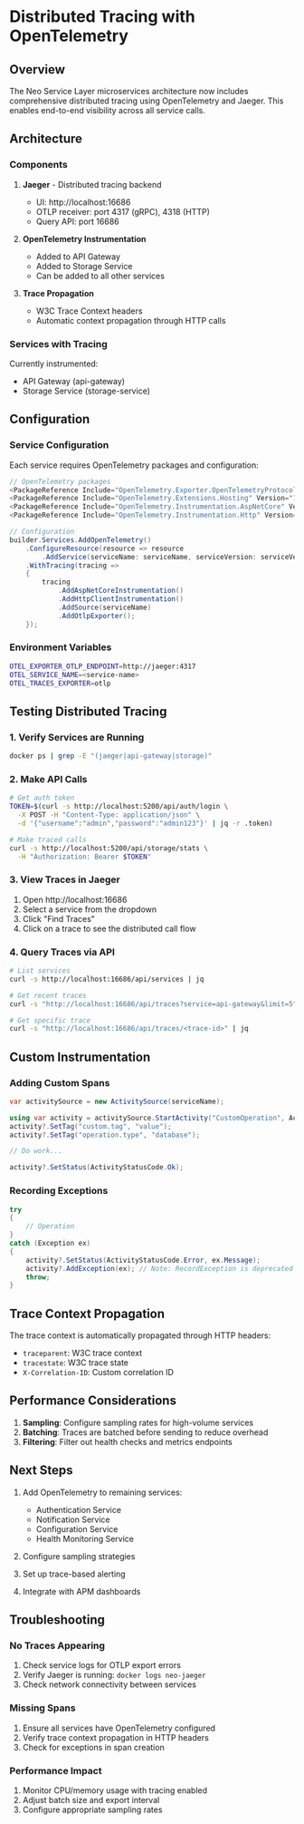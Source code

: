 # Distributed Tracing with OpenTelemetry

## Overview

The Neo Service Layer microservices architecture now includes comprehensive distributed tracing using OpenTelemetry and Jaeger. This enables end-to-end visibility across all service calls.

## Architecture

### Components

1. **Jaeger** - Distributed tracing backend
   - UI: http://localhost:16686
   - OTLP receiver: port 4317 (gRPC), 4318 (HTTP)
   - Query API: port 16686

2. **OpenTelemetry Instrumentation**
   - Added to API Gateway
   - Added to Storage Service
   - Can be added to all other services

3. **Trace Propagation**
   - W3C Trace Context headers
   - Automatic context propagation through HTTP calls

### Services with Tracing

Currently instrumented:
- API Gateway (api-gateway)
- Storage Service (storage-service)

## Configuration

### Service Configuration

Each service requires OpenTelemetry packages and configuration:

```csharp
// OpenTelemetry packages
<PackageReference Include="OpenTelemetry.Exporter.OpenTelemetryProtocol" Version="1.10.0" />
<PackageReference Include="OpenTelemetry.Extensions.Hosting" Version="1.10.0" />
<PackageReference Include="OpenTelemetry.Instrumentation.AspNetCore" Version="1.10.0" />
<PackageReference Include="OpenTelemetry.Instrumentation.Http" Version="1.10.0" />

// Configuration
builder.Services.AddOpenTelemetry()
    .ConfigureResource(resource => resource
        .AddService(serviceName: serviceName, serviceVersion: serviceVersion))
    .WithTracing(tracing =>
    {
        tracing
            .AddAspNetCoreInstrumentation()
            .AddHttpClientInstrumentation()
            .AddSource(serviceName)
            .AddOtlpExporter();
    });
```

### Environment Variables

```bash
OTEL_EXPORTER_OTLP_ENDPOINT=http://jaeger:4317
OTEL_SERVICE_NAME=<service-name>
OTEL_TRACES_EXPORTER=otlp
```

## Testing Distributed Tracing

### 1. Verify Services are Running

```bash
docker ps | grep -E "(jaeger|api-gateway|storage)"
```

### 2. Make API Calls

```bash
# Get auth token
TOKEN=$(curl -s http://localhost:5200/api/auth/login \
  -X POST -H "Content-Type: application/json" \
  -d '{"username":"admin","password":"admin123"}' | jq -r .token)

# Make traced calls
curl -s http://localhost:5200/api/storage/stats \
  -H "Authorization: Bearer $TOKEN"
```

### 3. View Traces in Jaeger

1. Open http://localhost:16686
2. Select a service from the dropdown
3. Click "Find Traces"
4. Click on a trace to see the distributed call flow

### 4. Query Traces via API

```bash
# List services
curl -s http://localhost:16686/api/services | jq

# Get recent traces
curl -s "http://localhost:16686/api/traces?service=api-gateway&limit=5" | jq

# Get specific trace
curl -s "http://localhost:16686/api/traces/<trace-id>" | jq
```

## Custom Instrumentation

### Adding Custom Spans

```csharp
var activitySource = new ActivitySource(serviceName);

using var activity = activitySource.StartActivity("CustomOperation", ActivityKind.Server);
activity?.SetTag("custom.tag", "value");
activity?.SetTag("operation.type", "database");

// Do work...

activity?.SetStatus(ActivityStatusCode.Ok);
```

### Recording Exceptions

```csharp
try
{
    // Operation
}
catch (Exception ex)
{
    activity?.SetStatus(ActivityStatusCode.Error, ex.Message);
    activity?.AddException(ex); // Note: RecordException is deprecated
    throw;
}
```

## Trace Context Propagation

The trace context is automatically propagated through HTTP headers:
- `traceparent`: W3C trace context
- `tracestate`: W3C trace state
- `X-Correlation-ID`: Custom correlation ID

## Performance Considerations

1. **Sampling**: Configure sampling rates for high-volume services
2. **Batching**: Traces are batched before sending to reduce overhead
3. **Filtering**: Filter out health checks and metrics endpoints

## Next Steps

1. Add OpenTelemetry to remaining services:
   - Authentication Service
   - Notification Service
   - Configuration Service
   - Health Monitoring Service

2. Configure sampling strategies
3. Set up trace-based alerting
4. Integrate with APM dashboards

## Troubleshooting

### No Traces Appearing

1. Check service logs for OTLP export errors
2. Verify Jaeger is running: `docker logs neo-jaeger`
3. Check network connectivity between services

### Missing Spans

1. Ensure all services have OpenTelemetry configured
2. Verify trace context propagation in HTTP headers
3. Check for exceptions in span creation

### Performance Impact

1. Monitor CPU/memory usage with tracing enabled
2. Adjust batch size and export interval
3. Configure appropriate sampling rates